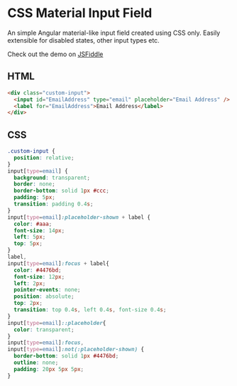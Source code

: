 # CSS Material Input Field
An simple Angular material-like input field created using CSS only. Easily extensible for disabled states, other input types etc. 

Check out the demo on [JSFiddle](https://jsfiddle.net/dmalvares/05sL63g2/13/)

## HTML
```html
<div class="custom-input">
  <input id="EmailAddress" type="email" placeholder="Email Address" />
  <label for="EmailAddress">Email Address</label>
</div>
```

## CSS
```css
.custom-input {
  position: relative;
}
input[type=email] {
  background: transparent;
  border: none;
  border-bottom: solid 1px #ccc;
  padding: 5px;
  transition: padding 0.4s;
}
input[type=email]:placeholder-shown + label {
  color: #aaa;
  font-size: 14px;
  left: 5px;
  top: 5px;
}
label,
input[type=email]:focus + label{
  color: #4476bd;
  font-size: 12px;
  left: 2px;
  pointer-events: none;
  position: absolute;
  top: 2px;
  transition: top 0.4s, left 0.4s, font-size 0.4s;
}
input[type=email]::placeholder{
  color: transparent;
}
input[type=email]:focus,
input[type=email]:not(:placeholder-shown) {
  border-bottom: solid 1px #4476bd;
  outline: none;
  padding: 20px 5px 5px;
}
```
